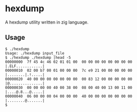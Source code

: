 # hexdump
A hexdump utility written in zig language.

## Usage
```shell-session
$ ./hexdump 
Usage: ./hexdump input_file
$ ./hexdump ./hexdump |head -5
00000000  7f 45 4c 46 02 01 01 00  00 00 00 00 00 00 00 00  |.ELF............|
00000010  02 00 b7 00 01 00 00 00  7c e9 21 00 00 00 00 00  |........|.!.....|
00000020  40 00 00 00 00 00 00 00  00 83 12 00 00 00 00 00  |@...............|
00000030  00 00 00 00 40 00 38 00  08 00 40 00 13 00 11 00  |....@.8...@.....|
00000040  06 00 00 00 04 00 00 00  40 00 00 00 00 00 00 00  |........@.......|
$
```
